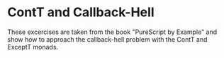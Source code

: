 # ContT and Callback-Hell

These excercises are taken from the book "PureScript by Example" and show
how to approach the callback-hell problem with the ContT and ExceptT monads.
